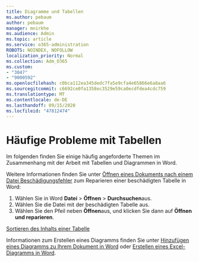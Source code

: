```yaml
---
title: Diagramme und Tabellen
ms.author: pebaum
author: pebaum
manager: mnirkhe
ms.audience: Admin
ms.topic: article
ms.service: o365-administration
ROBOTS: NOINDEX, NOFOLLOW
localization_priority: Normal
ms.collection: Adm_O365
ms.custom:
- "3047"
- "9000592"
ms.openlocfilehash: c0bca112ea345dedc7fa5e9cfa4e65866e6a8aa6
ms.sourcegitcommit: c6692ce0fa1358ec3529e59ca0ecdfdea4cdc759
ms.translationtype: MT
ms.contentlocale: de-DE
ms.lasthandoff: 09/15/2020
ms.locfileid: "47812474"
---
```

# <a name="common-issues-with-tables"></a>Häufige Probleme mit Tabellen 

Im folgenden finden Sie einige häufig angeforderte Themen im Zusammenhang mit der Arbeit mit Tabellen und Diagrammen in Word.

Weitere Informationen finden Sie unter [Öffnen eines Dokuments nach einem Datei Beschädigungsfehler](https://support.office.com/article/47df9d48-2165-4411-a699-1786ac734bc3) zum Reparieren einer beschädigten Tabelle in Word:

 1. Wählen Sie in Word **Datei**  >  **Öffnen**  >  **Durchsuchen**aus.
 2. Wählen Sie die Datei mit der beschädigten Tabelle aus.
 3. Wählen Sie den Pfeil neben **Öffnen**aus, und klicken Sie dann auf **Öffnen und reparieren**.

[Sortieren des Inhalts einer Tabelle](https://support.office.com/article/F8392477-4613-49CD-ABA6-7C2E48F1D91F)

Informationen zum Erstellen eines Diagramms finden Sie unter [Hinzufügen eines Diagramms zu Ihrem Dokument in Word](https://support.office.com/article/ff48e3eb-5e04-4368-a39e-20df7c798932) oder [Erstellen eines Excel-Diagramms in Word](https://support.office.com/article/11A7D2F0-4487-4A9B-BBC6-D50916CD4A57).